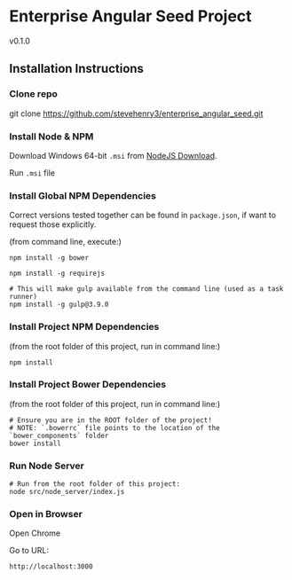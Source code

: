 # Enterprise Angular Seed Project
v0.1.0

## Installation Instructions

### Clone repo
git clone https://github.com/stevehenry3/enterprise_angular_seed.git


### Install Node & NPM
Download Windows 64-bit `.msi` from [NodeJS Download](http://nodejs.org/download/).

Run `.msi` file


### Install Global NPM Dependencies
Correct versions tested together can be found in `package.json`, if want to request those explicitly.

(from command line, execute:)

```shell
npm install -g bower
```

```shell
npm install -g requirejs
```

```shell
# This will make gulp available from the command line (used as a task runner)
npm install -g gulp@3.9.0
```

### Install Project NPM Dependencies
(from the root folder of this project, run in command line:)

```shell
npm install
``` 


### Install Project Bower Dependencies
(from the root folder of this project, run in command line:)

```shell
# Ensure you are in the ROOT folder of the project!
# NOTE: `.bowerrc` file points to the location of the `bower_components` folder
bower install
```


### Run Node Server
```shell
# Run from the root folder of this project:
node src/node_server/index.js
```


### Open in Browser
Open Chrome

Go to URL: 
```shell
http://localhost:3000
```
